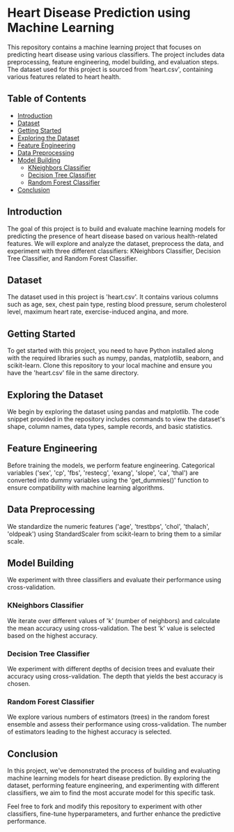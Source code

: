 # Heart Disease Prediction using Machine Learning

This repository contains a machine learning project that focuses on predicting heart disease using various classifiers. The project includes data preprocessing, feature engineering, model building, and evaluation steps. The dataset used for this project is sourced from 'heart.csv', containing various features related to heart health.

## Table of Contents
- [Introduction](#introduction)
- [Dataset](#dataset)
- [Getting Started](#getting-started)
- [Exploring the Dataset](#exploring-the-dataset)
- [Feature Engineering](#feature-engineering)
- [Data Preprocessing](#data-preprocessing)
- [Model Building](#model-building)
  - [KNeighbors Classifier](#kneighbors-classifier)
  - [Decision Tree Classifier](#decision-tree-classifier)
  - [Random Forest Classifier](#random-forest-classifier)
- [Conclusion](#conclusion)

## Introduction
The goal of this project is to build and evaluate machine learning models for predicting the presence of heart disease based on various health-related features. We will explore and analyze the dataset, preprocess the data, and experiment with three different classifiers: KNeighbors Classifier, Decision Tree Classifier, and Random Forest Classifier.

## Dataset
The dataset used in this project is 'heart.csv'. It contains various columns such as age, sex, chest pain type, resting blood pressure, serum cholesterol level, maximum heart rate, exercise-induced angina, and more.

## Getting Started
To get started with this project, you need to have Python installed along with the required libraries such as numpy, pandas, matplotlib, seaborn, and scikit-learn. Clone this repository to your local machine and ensure you have the 'heart.csv' file in the same directory.

## Exploring the Dataset
We begin by exploring the dataset using pandas and matplotlib. The code snippet provided in the repository includes commands to view the dataset's shape, column names, data types, sample records, and basic statistics.

## Feature Engineering
Before training the models, we perform feature engineering. Categorical variables ('sex', 'cp', 'fbs', 'restecg', 'exang', 'slope', 'ca', 'thal') are converted into dummy variables using the 'get_dummies()' function to ensure compatibility with machine learning algorithms.

## Data Preprocessing
We standardize the numeric features ('age', 'trestbps', 'chol', 'thalach', 'oldpeak') using StandardScaler from scikit-learn to bring them to a similar scale.

## Model Building
We experiment with three classifiers and evaluate their performance using cross-validation.

### KNeighbors Classifier
We iterate over different values of 'k' (number of neighbors) and calculate the mean accuracy using cross-validation. The best 'k' value is selected based on the highest accuracy.

### Decision Tree Classifier
We experiment with different depths of decision trees and evaluate their accuracy using cross-validation. The depth that yields the best accuracy is chosen.

### Random Forest Classifier
We explore various numbers of estimators (trees) in the random forest ensemble and assess their performance using cross-validation. The number of estimators leading to the highest accuracy is selected.

## Conclusion
In this project, we've demonstrated the process of building and evaluating machine learning models for heart disease prediction. By exploring the dataset, performing feature engineering, and experimenting with different classifiers, we aim to find the most accurate model for this specific task.

Feel free to fork and modify this repository to experiment with other classifiers, fine-tune hyperparameters, and further enhance the predictive performance.
